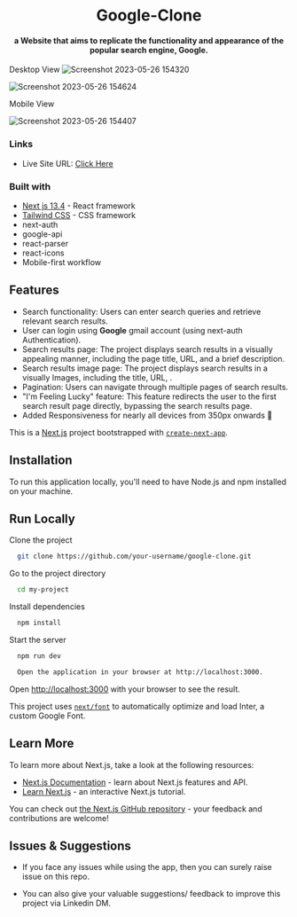 <h1 align="center">
 Google-Clone
  <br>
</h1>
<h4 align="center"> a Website  that aims to replicate the functionality and appearance of the popular search engine, Google.</h4>

Desktop View
![Screenshot 2023-05-26 154320](https://github.com/Mudassirkhan2/google-clone/assets/106579572/a57709c5-5d45-40dd-8357-b4b2d48083a0)

![Screenshot 2023-05-26 154624](https://github.com/Mudassirkhan2/google-clone/assets/106579572/58c7e84b-7ebd-4439-9299-c635a7de763a)

Mobile View

![Screenshot 2023-05-26 154407](https://github.com/Mudassirkhan2/google-clone/assets/106579572/548e3bc5-c122-4a53-bee1-4063279d0d7a)

### Links

- Live Site URL: [Click Here](https://google-clone-khan.vercel.app/)

### Built with
- [Next js 13.4](https://nextjs.org/docs) - React framework
- [Tailwind CSS](https://tailwindcss.com/) - CSS framework
- next-auth
- google-api
- react-parser
- react-icons 
- Mobile-first workflow


## Features

* Search functionality: Users can enter search queries and retrieve relevant search results.
* User can login using <b>Google</b> gmail  account  (using next-auth Authentication).
* Search results page: The project displays search results in a visually appealing manner, including the page title, URL, and a brief description.
* Search results image page: The project displays search results in a visually Images, including the title, URL, .
* Pagination: Users can navigate through multiple pages of search results.
* "I'm Feeling Lucky" feature: This feature redirects the user to the first search result page directly, bypassing the search results page.
* Added Responsiveness for nearly all devices from 350px onwards :tada:



This is a [Next.js](https://nextjs.org/) project bootstrapped with [`create-next-app`](https://github.com/vercel/next.js/tree/canary/packages/create-next-app).

## Installation

To run this application locally, you'll need to have Node.js and npm installed on your machine.


    
## Run Locally

Clone the project

```bash
  git clone https://github.com/your-username/google-clone.git
```
Go to the project directory

```bash
  cd my-project
```

Install dependencies

```bash
  npm install
```

Start the server

```bash
  npm run dev
```


```bash
  Open the application in your browser at http://localhost:3000.
```


Open [http://localhost:3000](http://localhost:3000) with your browser to see the result.



This project uses [`next/font`](https://nextjs.org/docs/basic-features/font-optimization) to automatically optimize and load Inter, a custom Google Font.

## Learn More

To learn more about Next.js, take a look at the following resources:

- [Next.js Documentation](https://nextjs.org/docs) - learn about Next.js features and API.
- [Learn Next.js](https://nextjs.org/learn) - an interactive Next.js tutorial.

You can check out [the Next.js GitHub repository](https://github.com/vercel/next.js/) - your feedback and contributions are welcome!


## Issues & Suggestions

* If you face any issues while using the app, then you can surely raise issue on this repo.


* You can also give your valuable suggestions/ feedback to improve this project via Linkedin DM.
